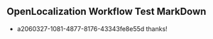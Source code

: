 ## OpenLocalization Workflow Test MarkDown
* a2060327-1081-4877-8176-43343fe8e55d thanks!

<!--HONumber=Sep16_HO1-->


